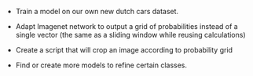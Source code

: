 
- Train a model on our own new dutch cars dataset.

- Adapt Imagenet network to output a grid of probabilities instead of a single vector (the same as a sliding window while reusing calculations)
- Create a script that will crop an image according to probability grid

- Find or create more models to refine certain classes.
